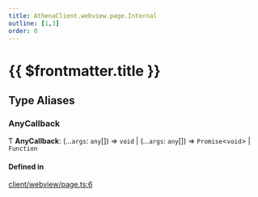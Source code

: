 ```yaml
---
title: AthenaClient.webview.page.Internal
outline: [1,3]
order: 0
---
```


# {{ $frontmatter.title }}


## Type Aliases

### AnyCallback

Ƭ **AnyCallback**: (...`args`: `any`[]) => `void` \| (...`args`: `any`[]) => `Promise`<`void`\> \| `Function`

#### Defined in

[client/webview/page.ts:6](https://github.com/Stuyk/altv-athena/blob/d9ae327/src/core/client/webview/page.ts#L6)
